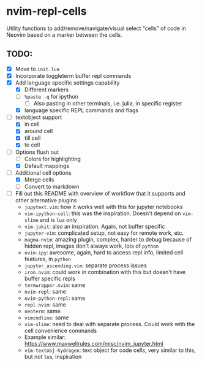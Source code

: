 # nvim-repl-cells
Utility functions to add/remove/navigate/visual select "cells" of code in Neovim based on a marker between the cells.

## TODO:
- [x] Move to `init.lua`
- [x] Incorporate toggleterm buffer repl commands
- [x] Add language specific settings capability
  - [x] Different markers
  - [ ] `%paste -q` for ipython
    - [ ] Also pasting in other terminals, i.e. julia, in specific register
  - [x] language specific REPL commands and flags
- [ ] textobject support
  - [x] in cell
  - [x] around cell
  - [x] till cell
  - [x] to cell
- [ ] Options flush out
  - [ ] Colors for highlighting
  - [x] Default mappings
- [ ] Additional cell options
  - [x] Merge cells
  - [ ] Convert to markdown
- [ ] Fill out this README with overview of workflow that it supports and other alternative plugins
  - `jupytext.vim`: how it works well with this for jupyter notebooks
  - `vim-ipython-cell`: this was the inspiration. Doesn't depend on `vim-slime` and is `lua` only
  - `vim-jukit`: also an inspiration. Again, not buffer specific
  - `jupyter-vim`: complicated setup, not easy for remote work, etc.
  - `magma-nvim`: amazing plugin, complex, harder to debug because of hidden repl, images don't always work, lots of `python`
  - `nvim-ipy`: awesome, again, hard to access repl info, limited cell features, in `python`
  - `jupyter_ascending.vim`: separate process issues
  - `iron.nvim`: could work in combination with this but doesn't have buffer specific repls
  - `termwrapper.nvim`: same
  - `nvim-repl`: same
  - `nvim-python-repl`: same
  - `repl.nvim`: same
  - `neoterm`: same
  - `vimcmdline`: same
  - `vim-slime`: need to deal with separate process. Could work with the cell convenience commands
  - Example similar: https://www.maxwellrules.com/misc/nvim_jupyter.html
  - `vim-textobj-hydrogen`: text object for code cells, very similar to this, but not `lua`, inspiration
